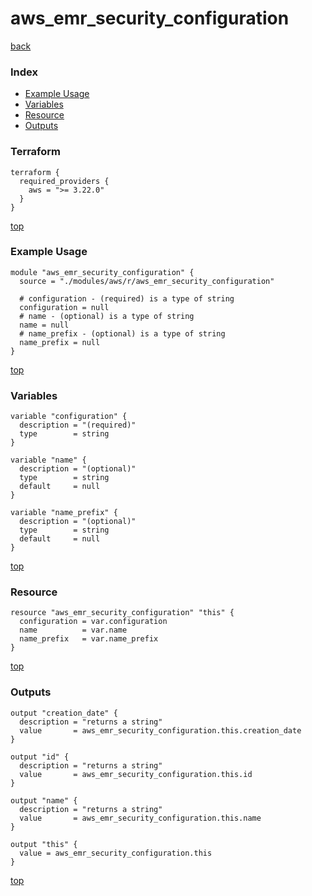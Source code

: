 # aws_emr_security_configuration
[back](../aws.md)
### Index
- [Example Usage](#example-usage)
- [Variables](#variables)
- [Resource](#resource)
- [Outputs](#outputs)
### Terraform
```hcl
terraform {
  required_providers {
    aws = ">= 3.22.0"
  }
}
```
[top](#index)
### Example Usage
```hcl
module "aws_emr_security_configuration" {
  source = "./modules/aws/r/aws_emr_security_configuration"

  # configuration - (required) is a type of string
  configuration = null
  # name - (optional) is a type of string
  name = null
  # name_prefix - (optional) is a type of string
  name_prefix = null
}
```
[top](#index)
### Variables
```hcl
variable "configuration" {
  description = "(required)"
  type        = string
}

variable "name" {
  description = "(optional)"
  type        = string
  default     = null
}

variable "name_prefix" {
  description = "(optional)"
  type        = string
  default     = null
}
```
[top](#index)

### Resource
```hcl
resource "aws_emr_security_configuration" "this" {
  configuration = var.configuration
  name          = var.name
  name_prefix   = var.name_prefix
}
```
[top](#index)
### Outputs
```hcl
output "creation_date" {
  description = "returns a string"
  value       = aws_emr_security_configuration.this.creation_date
}

output "id" {
  description = "returns a string"
  value       = aws_emr_security_configuration.this.id
}

output "name" {
  description = "returns a string"
  value       = aws_emr_security_configuration.this.name
}

output "this" {
  value = aws_emr_security_configuration.this
}
```
[top](#index)
